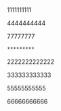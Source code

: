 1111111111

4444444444

77777777

`*********`

2222222222222

333333333333

55555555555

66666666666


